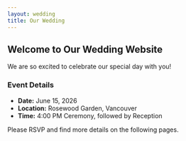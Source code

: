 ```yaml
---
layout: wedding
title: Our Wedding
---
```


## Welcome to Our Wedding Website

We are so excited to celebrate our special day with you!

### Event Details
- **Date:** June 15, 2026
- **Location:** Rosewood Garden, Vancouver
- **Time:** 4:00 PM Ceremony, followed by Reception

Please RSVP and find more details on the following pages.
